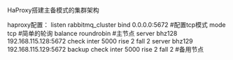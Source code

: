 HaProxy搭建主备模式的集群架构

haproxy配置：
listen rabbitmq_cluster
bind 0.0.0.0:5672  #配置tcp模式
mode tcp  #简单的轮询
balance roundrobin #主节点
server bhz128 192.168.115.128:5672 check inter 5000 rise 2 fall 2
server bhz129 192.168.115.129:5672 backup check inter 5000 rise 2 fall 2 #备用节点
